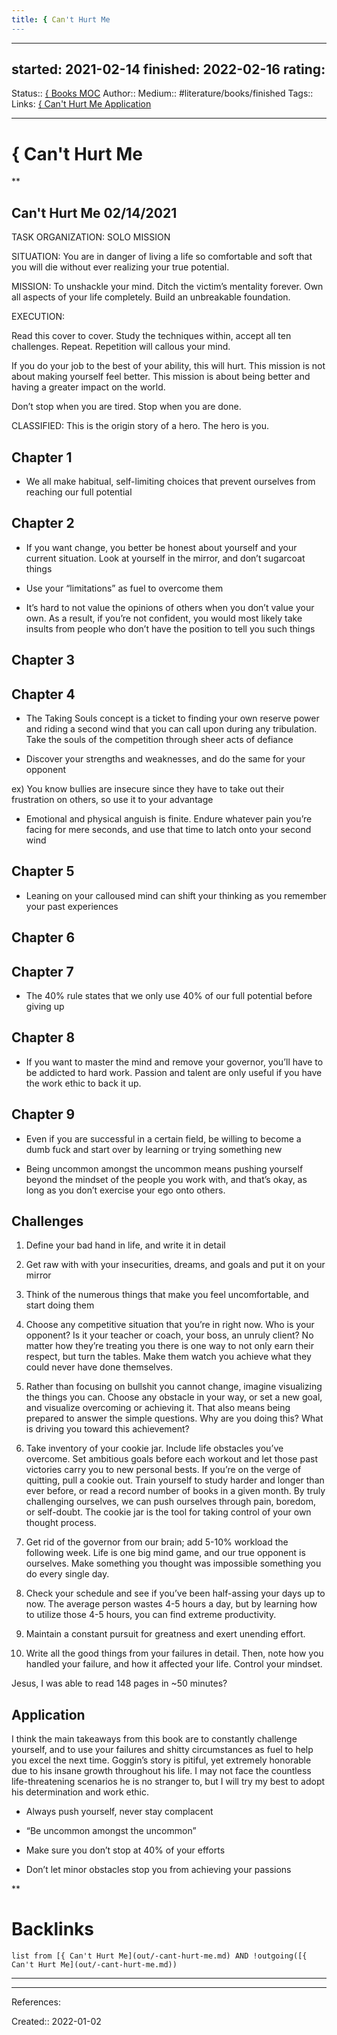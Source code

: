 ```yaml
---
title: { Can't Hurt Me
---
```


---
started: 2021-02-14
finished: 2022-02-16 
rating:
---
Status:: [{ Books MOC](out/-books-moc.md)
Author:: [](None)
Medium:: #literature/books/finished
Tags::
Links: [{ Can't Hurt Me Application](None)
___
# { Can't Hurt Me
**

## Can't Hurt Me 02/14/2021

  

TASK ORGANIZATION: SOLO MISSION

  

SITUATION: You are in danger of living a life so comfortable and soft that you will die without ever realizing your true potential.

MISSION: To unshackle your mind. Ditch the victim’s mentality forever. Own all aspects of your life completely. Build an unbreakable foundation.

EXECUTION:

Read this cover to cover. Study the techniques within, accept all ten challenges. Repeat. Repetition will callous your mind.

If you do your job to the best of your ability, this will hurt. This mission is not about making yourself feel better. This mission is about being better and having a greater impact on the world.

Don’t stop when you are tired. Stop when you are done.

CLASSIFIED: This is the origin story of a hero. The hero is you.

  
  

## Chapter 1

-   We all make habitual, self-limiting choices that prevent ourselves from reaching our full potential
    

## Chapter 2

-   If you want change, you better be honest about yourself and your current situation. Look at yourself in the mirror, and don’t sugarcoat things
    
-   Use your “limitations” as fuel to overcome them
    
-   It’s hard to not value the opinions of others when you don’t value your own. As a result, if you’re not confident, you would most likely take insults from people who don’t have the position to tell you such things
    

## Chapter 3

## Chapter 4

-   The Taking Souls concept is a ticket to finding your own reserve power and riding a second wind that you can call upon during any tribulation. Take the souls of the competition through sheer acts of defiance
    
-   Discover your strengths and weaknesses, and do the same for your opponent
    

ex) You know bullies are insecure since they have to take out their frustration on others, so use it to your advantage

-   Emotional and physical anguish is finite. Endure whatever pain you’re facing for mere seconds, and use that time to latch onto your second wind
    

## Chapter 5

-   Leaning on your calloused mind can shift your thinking as you remember your past experiences
    

## Chapter 6

## Chapter 7

-   The 40% rule states that we only use 40% of our full potential before giving up
    

## Chapter 8

-   If you want to master the mind and remove your governor, you’ll have to be addicted to hard work. Passion and talent are only useful if you have the work ethic to back it up.
    

## Chapter 9

-   Even if you are successful in a certain field, be willing to become a dumb fuck and start over by learning or trying something new
    
-   Being uncommon amongst the uncommon means pushing yourself beyond the mindset of the people you work with, and that’s okay, as long as you don’t exercise your ego onto others.
    

## Challenges

1.  Define your bad hand in life, and write it in detail
    
2.  Get raw with with your insecurities, dreams, and goals and put it on your mirror
    
3.  Think of the numerous things that make you feel uncomfortable, and start doing them
    
4.  Choose any competitive situation that you’re in right now. Who is your opponent? Is it your teacher or coach, your boss, an unruly client? No matter how they’re treating you there is one way to not only earn their respect, but turn the tables. Make them watch you achieve what they could never have done themselves.
    
5.  Rather than focusing on bullshit you cannot change, imagine visualizing the things you can. Choose any obstacle in your way, or set a new goal, and visualize overcoming or achieving it. That also means being prepared to answer the simple questions. Why are you doing this? What is driving you toward this achievement?
    
6.  Take inventory of your cookie jar. Include life obstacles you’ve overcome. Set ambitious goals before each workout and let those past victories carry you to new personal bests. If you’re on the verge of quitting, pull a cookie out. Train yourself to study harder and longer than ever before, or read a record number of books in a given month. By truly challenging ourselves, we can push ourselves through pain, boredom, or self-doubt. The cookie jar is the tool for taking control of your own thought process.
    
7.  Get rid of the governor from our brain; add 5-10% workload the following week. Life is one big mind game, and our true opponent is ourselves. Make something you thought was impossible something you do every single day.
    
8.  Check your schedule and see if you’ve been half-assing your days up to now. The average person wastes 4-5 hours a day, but by learning how to utilize those 4-5 hours, you can find extreme productivity.
    
9.  Maintain a constant pursuit for greatness and exert unending effort.
    
10.  Write all the good things from your failures in detail. Then, note how you handled your failure, and how it affected your life. Control your mindset.
     
Jesus, I was able to read 148 pages in ~50 minutes?

## Application

I think the main takeaways from this book are to constantly challenge yourself, and to use your failures and shitty circumstances as fuel to help you excel the next time. Goggin’s story is pitiful, yet extremely honorable due to his insane growth throughout his life. I may not face the countless life-threatening scenarios he is no stranger to, but I will try my best to adopt his determination and work ethic.

-   Always push yourself, never stay complacent
    
-   “Be uncommon amongst the uncommon”
    
-   Make sure you don’t stop at 40% of your efforts
    
-   Don’t let minor obstacles stop you from achieving your passions
    

**
# Backlinks
```dataview
list from [{ Can't Hurt Me](out/-cant-hurt-me.md) AND !outgoing([{ Can't Hurt Me](out/-cant-hurt-me.md))
```
___
___
References:

Created:: 2022-01-02
